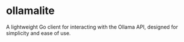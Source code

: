 # ollamalite
A lightweight Go client for interacting with the Ollama API, designed for simplicity and ease of use.

